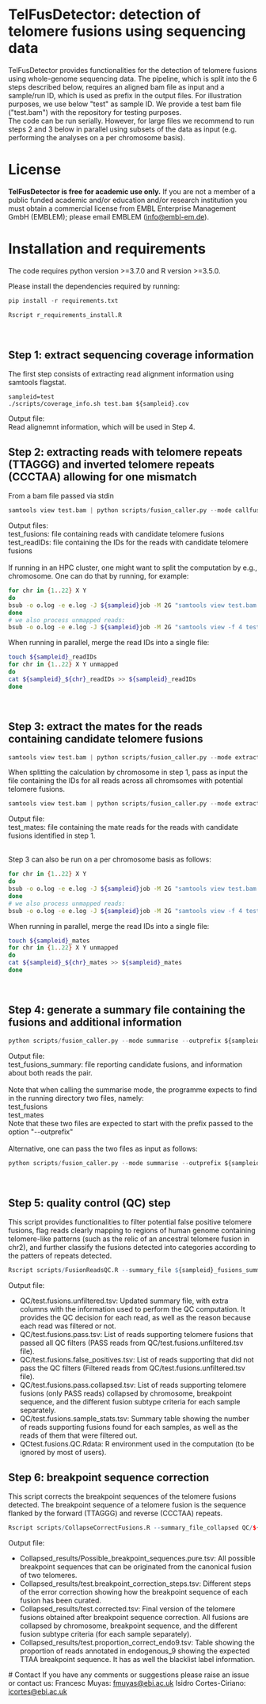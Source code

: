 # TelFusDetector: detection of telomere fusions using sequencing data
TelFusDetector provides functionalities for the detection of telomere fusions using whole-genome sequencing data.
The pipeline, which is split into the 6 steps described below, requires an aligned bam file as input and a sample/run ID, which is used as prefix in the output files. For illustration purposes, we use below "test" as sample ID. 
We provide a test bam file ("test.bam") with the repository for testing purposes.<br>
The code can be run serially. However, for large files we recommend to run steps 2 and 3 below in parallel using subsets of the data as input (e.g. performing the analyses on a per chromosome basis).<br>

# License
**TelFusDetector is free for academic use only.** If you are not a member of a public funded academic and/or education and/or research institution you must obtain a commercial license from EMBL Enterprise Management GmbH (EMBLEM); please email EMBLEM (info@embl-em.de).

# Installation and requirements
The code requires python version >=3.7.0 and R version >=3.5.0.

Please install the dependencies required by running:<br>
```python
pip install -r requirements.txt
```
```R
Rscript r_requirements_install.R
```
<br>

## Step 1: extract sequencing coverage information

The first step consists of extracting read alignment information using samtools flagstat.<br>
```
sampleid=test
./scripts/coverage_info.sh test.bam ${sampleid}.cov
```

Output file:<br>
Read alignemnt information, which will be used in Step 4. 

## Step 2: extracting reads with telomere repeats (TTAGGG) and inverted telomere repeats (CCCTAA) allowing for one mismatch

From a bam file passed via stdin<br>
```python
samtools view test.bam | python scripts/fusion_caller.py --mode callfusions  --outprefix ${sampleid}
```
Output files:<br>
test_fusions: file containing reads with candidate telomere fusions<br>
test_readIDs: file containing the IDs for the reads with candidate telomere fusions<br>
<br>
If running in an HPC cluster, one might want to split the computation by e.g., chromosome. One can do that by running, for example:<br>

```bash
for chr in {1..22} X Y
do
bsub -o o.log -e e.log -J ${sampleid}job -M 2G "samtools view test.bam ${chr} | python scripts/fusion_caller.py --mode callfusions  --outprefix ${sampleid}_${chr}"
done
# we also process unmapped reads:
bsub -o o.log -e e.log -J ${sampleid}job -M 2G "samtools view -f 4 test.bam | python scripts/fusion_caller.py --mode callfusions  --outprefix ${sampleid}_unmapped"
```

When running in parallel, merge the read IDs into a single file:<br>
```bash
touch ${sampleid}_readIDs
for chr in {1..22} X Y unmapped
do
cat ${sampleid}_${chr}_readIDs >> ${sampleid}_readIDs
done
```
<br>

## Step 3: extract the mates for the reads containing candidate telomere fusions
```python
samtools view test.bam | python scripts/fusion_caller.py --mode extractmates --outprefix ${sampleid}
```
When splitting the calculation by chromosome in step 1, pass as input the file containing the IDs for all reads across all chromsomes with potential telomere fusions.<br>
```python
samtools view test.bam | python scripts/fusion_caller.py --mode extractmates --outprefix ${sampleid} --readIDs ${sampleid}_readIDs
```
Output file:<br>
test_mates: file containing the mate reads for the reads with candidate fusions identified in step 1.<br>
<br>

Step 3 can also be run on a per chromosome basis as follows:
```bash
for chr in {1..22} X Y
do
bsub -o o.log -e e.log -J ${sampleid}job -M 2G "samtools view test.bam ${chr} | python scripts/fusion_caller.py --mode extractmates  --outprefix ${sampleid}_${chr}"
done
# we also process unmapped reads:
bsub -o o.log -e e.log -J ${sampleid}job -M 2G "samtools view -f 4 test.bam | python scripts/fusion_caller.py --mode extractmates  --outprefix ${sampleid}_unmapped"
```

When running in parallel, merge the read IDs into a single file:<br>
```bash
touch ${sampleid}_mates
for chr in {1..22} X Y unmapped
do
cat ${sampleid}_${chr}_mates >> ${sampleid}_mates
done
```
<br>

## Step 4: generate a summary file containing the fusions and additional information
```python
python scripts/fusion_caller.py --mode summarise --outprefix ${sampleid} --alignmentinfo ${sampleid}.cov
```
Output file:<br>
test_fusions_summary: file reporting candidate fusions, and information about both reads the pair.<br>
<br>
Note that when calling the summarise mode, the programme expects to find in the running directory two files, namely:<br>
test_fusions<br>
test_mates<br>
Note that these two files are expected to start with the prefix passed to the option "--outprefix"<br>
<br>
Alternative, one can pass the two files as input as follows:<br>
```python
python scripts/fusion_caller.py --mode summarise --outprefix ${sampleid} --matesfile ${sampleid}_mates --fusionsfile ${sampleid}_fusions
```
<br>

## Step 5: quality control (QC) step 
This script provides functionalities to filter potential false positive telomere fusions, flag reads clearly mapping to regions of human genome containing telomere-like patterns (such as the relic of an ancestral telomere fusion in chr2), and further classify the fusions detected into categories according to the patters of repeats detected.<br>

```R
Rscript scripts/FusionReadsQC.R --summary_file ${sampleid}_fusions_summary --ref_genome Hg38 --outprefix QC/${sampleid} --read_length 150 
```
Output file:<br>
- QC/test.fusions.unfiltered.tsv: Updated summary file, with extra columns with the information used to perform the QC computation. It provides the QC decision for each read, as well as the reason because each read was filtered or not.<br>
- QC/test.fusions.pass.tsv: List of reads supporting telomere fusions that passed all QC filters (PASS reads from QC/test.fusions.unfiltered.tsv file).<br>
- QC/test.fusions.false_positives.tsv: List of reads supporting that did not pass the QC filters (Filtered reads from QC/test.fusions.unfiltered.tsv file).<br>
- QC/test.fusions.pass.collapsed.tsv: List of reads supporting telomere fusions (only PASS reads) collapsed by chromosome, breakpoint sequence, and the different fusion subtype criteria for each sample separately.<br>
- QC/test.fusions.sample_stats.tsv: Summary table showing the number of reads supporting fusions found for each samples, as well as the reads of them that were filtered out.<br>
- QCtest.fusions.QC.Rdata: R environment used in the computation (to be ignored by most of users).<br>


## Step 6: breakpoint sequence correction
This script corrects the breakpoint sequences of the telomere fusions detected. The breakpoint sequence of a telomere fusion is the sequence flanked by the forward (TTAGGG) and reverse (CCCTAA) repeats.<br>

```R
Rscript scripts/CollapseCorrectFusions.R --summary_file_collapsed QC/${sampleid}.fusions.pass.collapsed.tsv --outprefix Collapsed_results/${sampleid}
```
Output file:<br>
- Collapsed_results/Possible_breakpoint_sequences.pure.tsv: All possible breakpoint sequences that can be originated from the canonical fusion of two telomeres.<br>
- Collapsed_results/test.breakpoint_correction_steps.tsv: Different steps of the error correction showing how the breakpoint sequence of each fusion has been curated.<br>
- Collapsed_results/test.corrected.tsv: Final version of the telomere fusions obtained after breakpoint sequence correction. All fusions are collapsed by chromosome, breakpoint sequence, and the different fusion subtype criteria (for each sample separately).<br>
- Collapsed_results/test.proportion_correct_endo9.tsv: Table showing the proportion of reads annotated in endogenous_9 showing the expected TTAA breakpoint sequence. It has as well the blacklist label information.<br>

# Contact
If you have any comments or suggestions please raise an issue or contact us:
Francesc Muyas: fmuyas@ebi.ac.uk
Isidro Cortes-Ciriano: icortes@ebi.ac.uk
